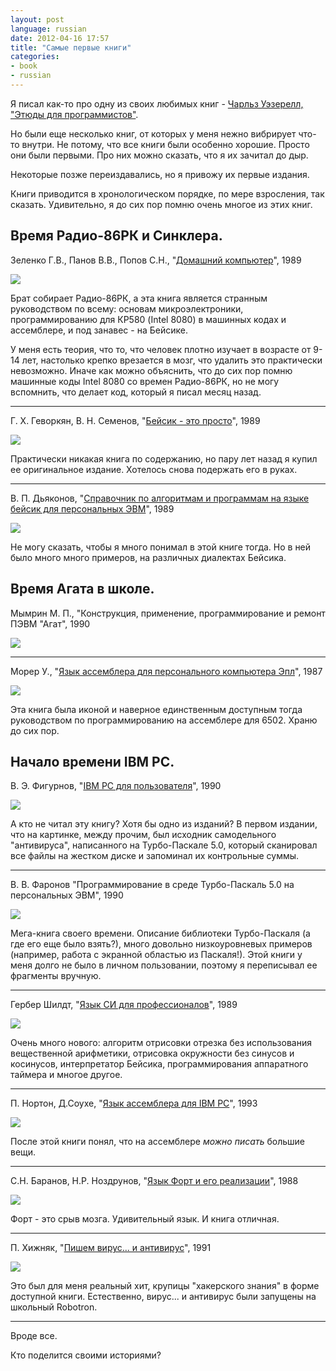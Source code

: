 ```yaml
---
layout: post
language: russian
date: 2012-04-16 17:57
title: "Самые первые книги"
categories:
- book
- russian
---
```

Я писал как-то про одну из своих любимых книг - [Чарльз Уэзерелл, "Этюды для программистов"][].

[Чарльз Уэзерелл, "Этюды для программистов"]: /blog/russian/2009/02/26/etudes-for-programmers/

Но были еще несколько книг, от которых у меня нежно вибрирует что-то внутри. Не потому, что все книги были особенно хорошие. Просто они были первыми. Про них можно сказать, что я их зачитал до дыр.

Некоторые позже переиздавались, но я привожу их первые издания.

Книги приводится в хронологическом порядке, по мере взросления, так сказать. Удивительно, я до сих пор помню очень многое из этих книг.

## Время Радио-86РК и Синклера.

Зеленко Г.В., Панов В.В., Попов С.Н., "[Домашний компьютер][]", 1989

[Домашний компьютер]: http://vipbook.info/pk/pk_uchebniki/25501-Zelenko-G.V.-Panov-V.V.-Popov-S.N.-Domashniy-kompy.html

![](/images/covers/russian/home-computer-radio86-cover.jpg)

Брат собирает Радио-86РК, а эта книга является странным руководством по всему: основам микроэлектроники, программированию для КР580 (Intel 8080) в машинных кодах и ассемблере, и под занавес - на Бейсике.

У меня есть теория, что то, что человек плотно изучает в возрасте от 9-14 лет, настолько крепко врезается в мозг, что удалить это практически невозможно. Иначе как можно объяснить, что до сих пор помню машинные коды Intel 8080 со времен Радио-86РК, но не могу вспомнить, что делает код, который я писал месяц назад.

- - -

Г. Х. Геворкян, В. Н. Семенов, "[Бейсик - это просто][]", 1989

[Бейсик - это просто]: http://www.ozon.ru/context/detail/id/7394425/

![](/images/covers/russian/basic-this-is-simple-cover.jpg)

Практически никакая книга по содержанию, но пару лет назад я купил ее оригинальное издание. Хотелось снова подержать его в руках.

- - -

В. П. Дьяконов, "[Справочник по алгоритмам и программам на языке бейсик для персональных ЭВМ][]", 1989

[Справочник по алгоритмам и программам на языке бейсик для персональных ЭВМ]: http://www.ozon.ru/context/detail/id/2317102/

![](/images/covers/russian/algorithms-and-programs-reference-for-basic-cover.jpg)

Не могу сказать, чтобы я много понимал в этой книге тогда. Но в ней было много много примеров, на различных диалектах Бейсика.

## Время Агата в школе.

Мымрин М. П., "Конструкция, применение, программирование и ремонт ПЭВМ "Агат", 1990

![](/images/covers/russian/operating-manual-of-agat-computer-cover.jpg)

- - - 

Морер У., "[Язык ассемблера для персонального компьютера Эпл][]", 1987

[Язык ассемблера для персонального компьютера Эпл]: http://reslib.com/book/Yazik_assemblera_dlya_personaljnogo_kompjyutera_Epl

![](/images/covers/russian/assembler-language-for-apple-compuler-cover.jpg)

Эта книга была иконой и наверное единственным доступным тогда руководством по программированию на ассемблерe для 6502. Храню до сих пор.

## Начало времени IBM PC.

В. Э. Фигурнов, "[IBM PC для пользователя][]", 1990

[IBM PC для пользователя]: http://www.ozon.ru/context/detail/id/5435709/

![](/images/covers/russian/ibm-pc-for-user-cover.jpg)

А кто не читал эту книгу? Хотя бы одно из изданий? В первом издании, что на картинке, между прочим, был исходник самодельного "антивируса", написанного на Турбо-Паскале 5.0, который сканировал все файлы на жестком диске и запоминал их контрольные суммы.

- - -

В. В. Фаронов "Программирование в среде Турбо-Паскаль 5.0 на персональных ЭВМ", 1990

![](/images/covers/russian/turbo-pascal-5.0-cover.jpg)

Мега-книга своего времени. Описание библиотеки Турбо-Паскаля (а где его еще было взять?), много довольно низкоуровневых примеров (например, работа с экранной областью из Паскаля!). Этой книги у меня долго не было в личном пользовании, поэтому я переписывал ее фрагменты вручную.

- - -

Гербер Шилдт, "[Язык СИ для профессионалов][]", 1989

[Язык СИ для профессионалов]: http://knigi.tr200.net/v.php?id=64308

![](/images/covers/russian/language-c-for-professionals-cover.jpg)

Очень много нового: алгоритм отрисовки отрезка без использования вещественной арифметики, отрисовка окружности без синусов и косинусов, интерпретатор Бейсика, программирования аппаратного таймера и многое другое.

- - -

П. Нортон, Д.Соухе, "[Язык ассемблера для IBM PC][]", 1993

[Язык ассемблера для IBM PC]: http://rutracker.org/forum/viewtopic.php?t=3842039

![](/images/covers/russian/norton-assembler-language-for-ibm-pc-cover.jpg)

После этой книги понял, что на ассемблере *можно писать* большие вещи.

- - -

С.Н. Баранов, Н.Р. Ноздрунов, "[Язык Форт и его реализации][]", 1988

[Язык Форт и его реализации]: http://fforum.winglion.ru/viewtopic.php?f=37&t=2015

![](/images/covers/russian/forth-and-its-implementations-cover.jpg)

Форт - это срыв мозга. Удивительный язык. И книга отличная.

- - -

П. Хижняк, "[Пишем вирус... и антивирус][]", 1991

[Пишем вирус... и антивирус]: http://rutracker.org/forum/viewtopic.php?t=1942170

![](/images/covers/russian/develop-virus-and-antivirus-cover.jpg)

Это был для меня реальный хит, крупицы "хакерского знания" в форме доступной книги. Естественно, вирус... и антивирус были запущены на школьный Robotron.

- - -

Вроде все.

Кто поделится своими историями?
